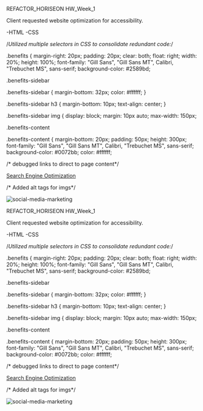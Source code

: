 
REFACTOR_HORISEON HW_Week_1

Client requested website optimization for accessibility.

-HTML
-CSS

/*Utilized multiple selectors in CSS to consolidate redundant code:*/

.benefits {
    margin-right: 20px;
    padding: 20px;
    clear: both;
    float: right;
    width: 20%;
    height: 100%;
    font-family: "Gill Sans", "Gill Sans MT", Calibri, "Trebuchet MS", sans-serif;
    background-color: #2589bd;

.benefits-sidebar

.benefits-sidebar {
    margin-bottom: 32px;
    color: #ffffff;
}

.benefits-sidebar h3 {
    margin-bottom: 10px;
    text-align: center;
}

.benefits-sidebar img {
    display: block;
    margin: 10px auto;
    max-width: 150px;

.benefits-content

.benefits-content {
    margin-bottom: 20px;
    padding: 50px;
    height: 300px;
    font-family: "Gill Sans", "Gill Sans MT", Calibri, "Trebuchet MS", sans-serif;
    background-color: #0072bb;
    color: #ffffff;

/* debugged links to direct to page content*/

<a href="#search-engine-optimization">Search Engine Optimization</a>

/* Added alt tags for imgs*/

<img src="./Assets/images/social-media-marketing.jpg" alt="social-media-marketing" class="float-left" />



REFACTOR_HORISEON HW_Week_1

Client requested website optimization for accessibility.

-HTML
-CSS

/*Utilized multiple selectors in CSS to consolidate redundant code:*/

.benefits {
    margin-right: 20px;
    padding: 20px;
    clear: both;
    float: right;
    width: 20%;
    height: 100%;
    font-family: "Gill Sans", "Gill Sans MT", Calibri, "Trebuchet MS", sans-serif;
    background-color: #2589bd;

.benefits-sidebar

.benefits-sidebar {
    margin-bottom: 32px;
    color: #ffffff;
}

.benefits-sidebar h3 {
    margin-bottom: 10px;
    text-align: center;
}

.benefits-sidebar img {
    display: block;
    margin: 10px auto;
    max-width: 150px;

.benefits-content

.benefits-content {
    margin-bottom: 20px;
    padding: 50px;
    height: 300px;
    font-family: "Gill Sans", "Gill Sans MT", Calibri, "Trebuchet MS", sans-serif;
    background-color: #0072bb;
    color: #ffffff;

/* debugged links to direct to page content*/

<a href="#search-engine-optimization">Search Engine Optimization</a>

/* Added alt tags for imgs*/

<img src="./Assets/images/social-media-marketing.jpg" alt="social-media-marketing" class="float-left" />
